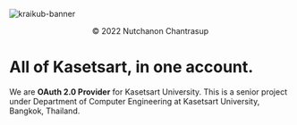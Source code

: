 ![kraikub-banner](https://user-images.githubusercontent.com/62375505/196446587-8128af8e-e405-4c77-a752-36da84cc09bb.png)


<p align="center">© 2022 Nutchanon Chantrasup</p>

# All of Kasetsart, in one account.
We are **OAuth 2.0 Provider** for Kasetsart University. This is a senior project under Department of Computer Engineering 
at Kasetsart University, Bangkok, Thailand.
